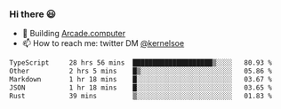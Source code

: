 ### Hi there 😃

- 🔨 Building [Arcade.computer](https://arcade.computer)
- 📫 How to reach me: twitter DM [@kernelsoe](https://twitter.com/kernelsoe)

<!--START_SECTION:waka-->

```txt
TypeScript     28 hrs 56 mins  ████████████████████▒░░░░   80.93 %
Other          2 hrs 5 mins    █▒░░░░░░░░░░░░░░░░░░░░░░░   05.86 %
Markdown       1 hr 18 mins    █░░░░░░░░░░░░░░░░░░░░░░░░   03.67 %
JSON           1 hr 18 mins    █░░░░░░░░░░░░░░░░░░░░░░░░   03.65 %
Rust           39 mins         ▒░░░░░░░░░░░░░░░░░░░░░░░░   01.83 %
```

<!--END_SECTION:waka-->

